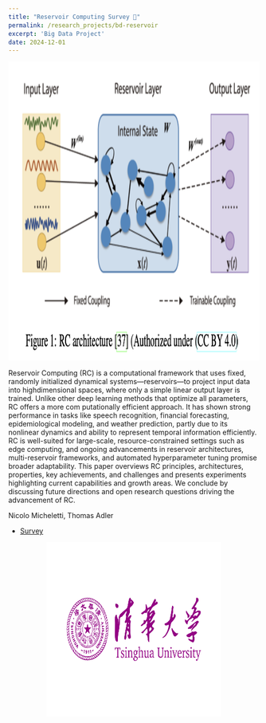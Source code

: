 ```yaml
---
title: "Reservoir Computing Survey 📰"
permalink: /research_projects/bd-reservoir
excerpt: 'Big Data Project'
date: 2024-12-01
---
```


<center><img src="/images/research_projects/bd-reservoir_1.png" width="600" height="600" /></center>


Reservoir Computing (RC) is a computational framework that uses fixed, randomly initialized dynamical systems—reservoirs—to project input data into highdimensional spaces, where only a simple linear output layer is trained. Unlike other deep learning methods that optimize all parameters, RC offers a more com putationally efficient approach. It has shown strong performance in tasks like speech recognition, financial forecasting, epidemiological modeling, and weather prediction, partly due to its nonlinear dynamics and ability to represent temporal information efficiently. RC is well-suited for large-scale, resource-constrained settings such as edge computing, and ongoing advancements in reservoir architectures, multi-reservoir frameworks, and automated hyperparameter tuning promise broader adaptability. This paper overviews RC principles, architectures, properties, key achievements, and challenges and presents experiments highlighting current capabilities and growth areas. We conclude by discussing future directions and
open research questions driving the advancement of RC.

Nicolo Micheletti, Thomas Adler

* [Survey](https://drive.google.com/file/d/198VjeNqdBeUJoYHAd2CVYlgG9tjQ4G4y/view?usp=drive_link)


<center><img src="/images/cv/th1.png" width="350" height="350" /></center>
